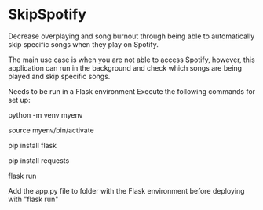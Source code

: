 # SkipSpotify

Decrease overplaying and song burnout through being able to automatically skip specific songs when they play on Spotify.

The main use case is when you are not able to access Spotify, however, this application can run in the background and check which songs are being played and skip specific songs.

Needs to be run in a Flask environment
Execute the following commands for set up:

python -m venv myenv

source myenv/bin/activate

pip install flask

pip install requests

flask run

Add the app.py file to folder with the Flask environment before deploying with "flask run"
